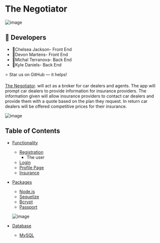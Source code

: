 #  The Negotiator

![image](https://user-images.githubusercontent.com/40472408/70683408-4ce1c200-1c70-11ea-9b09-94184ca9f1f7.png)


## :floppy_disk: Developers

* :woman:Chelsea Jackson- Front End
* :woman:Devon Martens- Front End
* :woman:Michal Terranova- Back End
* :man:Kyle Daniels- Back End

⭐️ Star us on GitHub — it helps!


[The Negotiator](https://pages.github.com/).  will act as a broker for car dealers and agents. The app will prompt car dealers to provide information for insurance  providers. The information given will allow insurance providers to contact car dealers and provide them with a quote based on the plan they request. In return car dealers will be offered competitive prices for their insurance. 

![image](https://user-images.githubusercontent.com/40472408/70688760-7d315c80-1c80-11ea-819f-c37ac597ac52.png)

## Table of Contents

- [Functionality](#Functionality)
    - [Registration](#typo3-extension-repository)
      - The user
    - [Login](#typo3-extension-repository)
    - [Profile Page](#typo3-extension-repository)
    - [Insurance](#typo3-extension-repository)
    
- [Packages](#Packages)
    - [Node.js](#typo3-extension-repository)
    - [Sequelize](#typo3-extension-repository)
    - [Bcrypt](#typo3-extension-repository)
    - [Passport](#typo3-extension-repository)
    
    ![image](https://user-images.githubusercontent.com/40472408/70691211-86bdc300-1c86-11ea-8254-867dfea07491.png)
    
 - [Database](#Packages)
    - [MySQL](#typo3-extension-repository)
    
    



 


